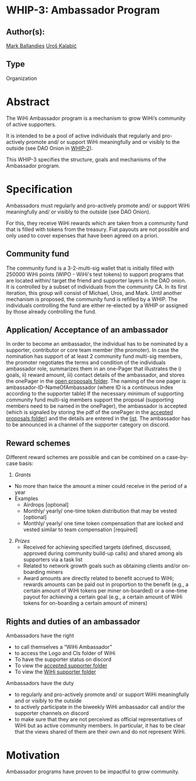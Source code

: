 # WHIP-3: Ambassador Program

## Author(s):

[Mark Ballandies](https://twitter.com/BallandiesMC)
[Uroš Kalabić]()

## Type

Organization

# Abstract 

The WiHi Ambassador program is a mechanism to grow WiHi’s community of active supporters.  

It is intended to be a pool of active individuals that regularly and pro-actively promote and/ or support WiHi meaningfully and or visibly to the outside (see DAO Onion in [WHIP-2](https://github.com/wihi-labs/WHIP/blob/main/0002-wihi-dao/main.md)). 

This WHIP-3 specifies the structure, goals and mechanisms of the Ambassador program.

# Specification 

Ambassadors must regularly and pro-actively promote and/ or support WiHi meaningfully and/ or visibly to the outside (see DAO Onion). 

For this, they receive WiHi rewards which are taken from a community fund that is filled with tokens from the treasury. Fiat payouts are not possible and only used to cover expenses that have been agreed on a priori.

## Community fund

The community fund is a 3-2-multi-sig wallet that is initially filled with 250000 WiHi points (WIPO - WiHi's test tokens) to support programs that are located within/ target the friend and supporter layers in the DAO onion. It is controlled by a subset of individuals from the community CA. In its first iteration, this group will consist of Michael, Uros, and Mark.
Until another mechanism is proposed, the community fund is refilled by a WHIP. The individuals controlling the fund are either re-elected by a WHIP or assigned by those already controlling the fund.

## Application/ Acceptance of an ambassador

In order to become an ambassador, the individual has to be nominated by a supporter, contributor or core team member (the promoter). In case the nomination has support of at least 2
community fund multi-sig members, the promoter negotiates the terms and condition of the individuals ambassador role, summarizes them in an one-Pager that illustrates the i) goals, ii) reward amount, iii) contact details of the ambassador, and stores the
onePager in the [open proposals folder](https://drive.google.com/drive/folders/164We6FinxvUBoI_dF00Kz2rw7c5gsyqf?usp=sharing). The naming of the one pager is ambassador-ID-NameOfAmbassador (where ID is a continuous index according to the supporter table)
If the necessary minimum of supporting community fund multi-sig members support the proposal (supporting members need to be
named in the onePager), the ambassador is accepted (which is signaled by storing the pdf of the onePager in the [accepted proposals folder](https://drive.google.com/drive/folders/1s_nJuHrl7OtXMpqe-kM3KV9S9jRflCJO?usp=sharing)) and the details are entered in the 
[list](https://docs.google.com/spreadsheets/d/1qgRbz1v1Pr6EUpWY8iiX_MVQecFiP1KW0tm6C4wx-l8/edit?usp=sharing). The ambassador has to be announced in a channel of the supporter category on discord.

## Reward schemes

Different reward schemes are possible and can be combined on a case-by-case basis:

1. *Grants*
- No more than twice the amount a miner could receive in the period of a year
- Examples
    - Airdrops [optional]
    - Monthly/ yearly/ one-time token distribution that may be vested [optional]
    - Monthly/ yearly/ one time token compensation that are locked and vested similar to team compensation [required]
2. *Prizes*
    - Received for achieving specified targets (defined, discussed, approved during community build-up calls) and shared among als supporters via a task list
    - Related to network growth goals such as obtaining clients and/or on-boarding miners
    - Award amounts are directly related to benefit accrued to WiHi; rewards amounts can be paid out in proportion to the benefit (e.g., a certain amount of WiHi tokens per miner on-boarded) or a one-time payout for achieving a certain goal (e.g., a certain amount of WiHi tokens for on-boarding a certain amount of miners)

## Rights and duties of an ambassador


Ambassadors have the right 
- to call themselves a “WiHi Ambassador”
- to access the Logo and CIs folder of WiHi
- To have the supporter status on discord
- To view the [accepted supporter folder](https://drive.google.com/drive/folders/1s_nJuHrl7OtXMpqe-kM3KV9S9jRflCJO?usp=sharing)  
- To view the [WiHi supporter folder](https://drive.google.com/drive/folders/16WpoVipd8nZKDedgH_gYlPewLayIjupP?usp=sharing)

Ambassadors have the duty
- to regularly and pro-actively promote and/ or support WiHi meaningfully and or visibly to the outside
- to actively participate in the biweekly WiHi ambassador call and/or the supporter channels on discord
- to make sure that they are not perceived as official representatives of WiHi but as active community members. In particular, it has to be clear that the views shared of them are their own and do not represent WiHi.


# Motivation

Ambassador programs have proven to be impactful to grow community.



